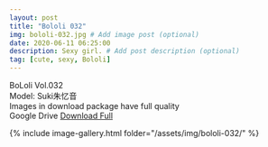 ```yaml
---
layout: post
title: "Bololi 032"
img: bololi-032.jpg # Add image post (optional)
date: 2020-06-11 06:25:00
description: Sexy girl. # Add post description (optional)
tag: [cute, sexy, Bololi]
---
```

BoLoli Vol.032  
Model: Suki朱忆音                                 
Images in download package have full quality                    
Google Drive [Download Full](http://gestyy.com/eqpbOI)

{% include image-gallery.html folder="/assets/img/bololi-032/" %}
